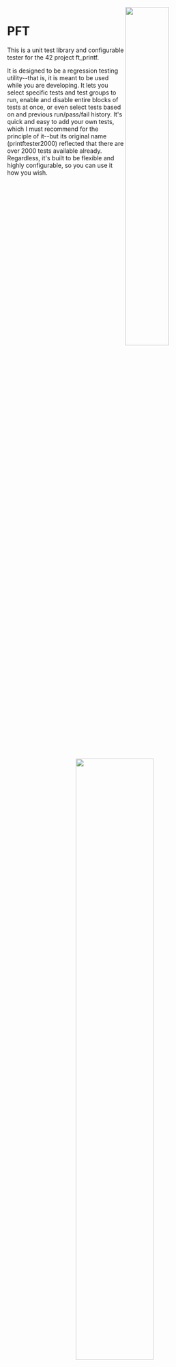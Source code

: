 <img align="right"  src="https://i.imgur.com/tpVSrBr.png" width="45%" />  

# PFT

This is a unit test library and configurable tester for the 42 project ft\_printf.  

It is designed to be a regression testing utility--that is, it is meant to be used while you are developing. It lets you select specific tests and test groups to run, enable and disable entire blocks of tests at once, or even select tests based on and previous run/pass/fail history. It's quick and easy to add your own tests, which I must recommend for the principle of it--but its original name (printftester2000) reflected that there are over 2000 tests available already. Regardless, it's built to be flexible and highly configurable, so you can use it how you wish.   

<p align="center">
  <img src="https://i.imgur.com/oFAc9EQ.png" width="60%" />
</p>

## Requirements

You have to have a Makefile in your project directory that will compile libftprintf.a as the default make option, and your libftprintf.a has to have ft\_printf inside.

Other than this, it should be completely general to all ft\_printf projects.  

### System Requirements (for computers outside the lab)
Requires PHP. All 42 lab computers should have PHP installed. See also [Compatibility with Other Systems](https://github.com/gavinfielder/pft/wiki/Compatibility-with-Other-Systems).

# Installation

In the root of your repo, run this command:

```
git clone https://github.com/gavinfielder/pft.git pft && echo "pft/" >> .gitignore
```
For most users, that is all that is required.  

### If your libft.a is separate from libftprintf.a   
If you include all required .o files (including your libft) in libftprintf.a, this is not necessary. If you do NOT, and require your libft separate, you must set `USE_SEPARATE_LIBFT=1` in options-config.ini, and make sure the path is correct. See options-config.ini, and it should be self-explanatory.  

For non-standard installation options, see [Installation](https://github.com/gavinfielder/pft/wiki/Installation).

### If you are running on Linux
Change `INCLUDE_LIBPTHREAD=0` in `options-config.ini` to `INCLUDE_LIBPTHREAD=1`.  

This could apply to other systems--if you get a make error with undefined refrences to `pthread_` functions, make this change and it will work.

# Usage

Every test has a name and a number. You select tests or groups of tests to run based on either a name search or a number range. Name searches will look for tests that start with the given string. Groups of tests are organized with their names so that they can be selected easily in this way.  

 - `./test s` runs all the tests that start with 's'. As you might guess, the `%s` tests start with 's'. Tests for the other specifiers (`%d`, `%p`, etc.) can be selected the same way.
 - `./test 42` runs test #42 only
 - `./test 42 84` runs all the enabled tests from #42 to #84
 - `./test` runs all the enabled tests
 - `./test help` shows examples and other help information.

You can also run specific types of tests by using [Wildcard Search](https://github.com/gavinfielder/pft/wiki/Wildcard-Search), for example `./test "d*prec"` will run all the `%d` tests that have `prec` in their name, which selects `%d` tests that use precision (`.`). See [Test Naming Conventions](https://github.com/gavinfielder/pft/wiki/Test-Naming-Conventions) for a reference on selecting tests in more detail.  


<p align="center">
  <img src="https://i.imgur.com/uk5L1Hy.png" width="55%" />
</p>

When you fail a test, the file `results.txt` will show the results of the test including the first line of code for the test (most of them are one line anyway), the return values, what printf printed, and what ft\_printf printed.

<p align="center">
  <img src="https://i.imgur.com/6MtOZJR.png" width="65%" />
</p>


## Enabling and Disabling tests

I have provided scripts that make it easy to enable and disable tests. "Disabled" tests mean they will never run unless you force them to with `-a`. These enable-test and disable-test scripts accept the same queries as the `./test` executable, that is, querying on the name or using a numeric range.  

 - `./disable-test s` Disables all tests that start with 's'
 - `./enable-test nocrash` Enables all tests that start with 'nocrash'
 - `./disable-test 42 84` Disables all tests from #42 to #84
 - `./disable-test && ./enable-test s` Disables all tests except tests that start with 's'.

You **can** call `./enable-test` (with no arguments) to enable all tests, but since you are probably not crazy enough to actually implement everything that the test library can possibly test, that is generally a bad idea.  

If you want to reset to the default state of enabled tests, `./reset-to-default-enabled-tests`  

## Enabling Bonus Tests (and others)

 - `./enable-test bonus` will enable all tests that test bonuses  
 - `./enable-test bonus && ./disable-test bonus_notrequired` will enable bonus tests, but not tests that are not necessary to pass for moulinette to validate the bonus  
 - `./enable-test "bonus*_f_"` will enable `%f` tests. (Similarly for `%g` and `%e`)  
 - `./enable-test bonus_length` will enable tests for `l` `ll` `h` `hh`  
 - `./enable-test bonus_af` will enable tests for `#` (`af` is short for alternate form)  
 - `./enable-test bonus_sp` will enable tests for ` ` (`sp` is short for space padding)  
 - `./enable-test bonus_as` will enable tests for `+` (`as` is short for always sign)  
 - `./enable-test nocrash` will enable tests that test your `ft_printf`'s ability to handle bad input (will pass as long as it doesn't crash) While they are disabled by default and may be irrelevant to moulinette, I suggest that handling bad input is in fact a mandatory requirement of the subject which evaluators may opt to grade you on, so I personally recommend that everyone enable these.  

There are many tests not covered by the above examples.  

 - `./show-disabled-tests` will print a list of all tests currently disabled. This may help to know what non-mandatory tests are available, which you can use the enable- and disable-test scripts to select by name or wildcard search as in the above examples. See also [Test Naming Conventions](https://github.com/gavinfielder/pft/wiki/Test-Naming-Conventions).  

## Using PFT with LLDB or other debuggers

[Debugger compatibility mode](https://github.com/gavinfielder/pft/wiki/Debugger-Compatibility-Mode) ( `-d` ) is automatically turned on for single tests:   

`lldb ./test 42`   

# Known Issues

The 2020 update added `*` tests to the required features. Tests were added from https://github.com/cclaude42/PFT_2019, but these tests don't include enough combinations with other flags--looking for current 42 students to add such tests.  
  
Fork mode (`-x`) used in conjunction with `IGNORE_RETURN_VALUE=0` is currently not properly reporting expected return value in results.txt for many tests ([issue #11](https://github.com/gavinfielder/pft/issues/11)). This bug does not affect the pass/fail result of a test. Running in non-fork mode (`-X`) will show the correct return values. The default configuration has been set to `IGNORE_RETURN_VALUE=1`. If this issue might affect you, a warning will be printed in results.txt.

# How it works, in Brief

The Makefile creates two versions of each unit test function, one that uses ft\_printf, and one that uses printf. For each test, it redirects stdout to a file, calls the function. Once each version returns, it opens both files and reads each one byte by byte until *both* reach EOF. If any single byte differs, the test fails. If `IGNORE_RETURN_VALUE` is set to `0`, the test will also fail if the return values between printf and ft\_printf differ.  

Tests starting with `nocrash` are handled differently: these tests will pass as long as ft\_printf does not crash while executing them.  

# What's NOT Covered
Feel free to contribute tests for these:

 - Size modifiers `t`, `z`, `j`, and `q`.
 - `%n`
 - `'` (thousands separator flag)
 - `$` for dynamic precision. (`$` for argument selection is covered under `argnum_`)
 ### What's not covered very well
 - `*` (There are some tests, but not many combinations with other flags)
 - `%a` (some tests exist in the `moul` block, but they are not rigorously tested with flag combinations like the other tests)

### Note on coverage for OS differences
There are differences between printf(3) between systems. One common difference is the printing of null pointers--there can be others.   

ft\_printf is now being developed on other systems due to 42 working remotely as it deals with the Covid-19 pandemic. Moulinette tests your ft\_printf against its own system's printf. That makes the project system-dependent and since PFT uses the same testing method as moulinette, it will not be able to tell you if your ft\_printf will fail because you neglected to test on lab computers. 

You must test on your lab's computers prior to submission.   

# Other Documentation

The full documentation is available in the [Wiki](https://github.com/gavinfielder/pft/wiki). Here are some quick links:

 - [Installation](https://github.com/gavinfielder/pft/wiki/Installation)
 - [Usage](https://github.com/gavinfielder/pft/wiki/Usage)
   - [Wildcard Search](https://github.com/gavinfielder/pft/wiki/Wildcard-Search)
   - [Test Naming Conventions](https://github.com/gavinfielder/pft/wiki/Test-Naming-Conventions)
 - [What's Not Covered](https://github.com/gavinfielder/pft/wiki/What's-Not-Covered)
 - Workflow with PFT
   - [Enabling and Disabling Tests](https://github.com/gavinfielder/pft/wiki/Enabling-and-Disabling-Tests)
   - [Adding Tests](https://github.com/gavinfielder/pft/wiki/Adding-Tests)
 - Options and Configuration
   - [Run Options](https://github.com/gavinfielder/pft/wiki/Run-Options)
   - [Configuration Options](https://github.com/gavinfielder/pft/wiki/Configuration-Options)
   - [Configuration Guide](https://github.com/gavinfielder/pft/wiki/Configuration-Guide)
 - Additional Features
   - [Debugger Compatibility Mode](https://github.com/gavinfielder/pft/wiki/Debugger-Compatibility-Mode)
   - [Test History Logging](https://github.com/gavinfielder/pft/wiki/Test-History-Logging)
   - [Leaks Test (BETA)](https://github.com/gavinfielder/pft/wiki/Leaks-Test-(BETA))
 - [Troubleshooting](https://github.com/gavinfielder/pft/wiki/Troubleshooting)
 - [Compatibility With Other Systems](https://github.com/gavinfielder/pft/wiki/Compatibility-with-Other-Systems)
 - [Contributing to this repo (and possible future features)](https://github.com/gavinfielder/pft/wiki/Contributing-(and-possible-future-features))
 
## Todo List for the Unit Test Library
I occasionally get suggestions for the unit test library. I keep this list to keep track of what I want to do the next time I modify unit\_tests.c  
[Todo List for the Unit Test Library](https://github.com/gavinfielder/pft/issues/2)

# Usage Statistics

By default, PFT collects some usage statistics on every `make`. The full list of data collected is:
 - A SHA-1 hash of your `whoami` username.
 - Whether you're on the Fremont, Paris, or Moscow campus, or your `hostname` if none of those.
 - Whether it is a first install or a re-make.
 - The name of your configuration (`CONFIG_NAME` in options-config.ini)  

You can disable this behavior in options-config.ini, and/or see exactly what the script does in src/usage\_statistics.php. My reason in doing this is to have real usage data to show recruiters and hiring managers. If you're a 42 student and want to know more or see the collected data, feel free to message me on slack.

# Credits

The test method itself was adapted from outdated moulinette test files a buddy gave me, from which the author was ly@42.fr. The vast majority of code was written by me. The tests prefixed moul\_ were adapted from the moulinette test files, the tests with \_ftfc\_ were adapted from 42FileChecker. Many tests were written by me; tests were contributed by [phtruong](https://github.com/nkone), [akharrou](https://github.com/akharrou), [robbie](https://github.com/rpeepz), and [mgiraldo](https://github.com/michaelgiraldo). Big thanks to [cclaude](https://github.com/cclaude42) for doing the first update for the new curriculum, and bigger to [apuchill](https://github.com/appinha) for reorganizing the test library and adding tests for the new curriculum.  


Also thanks to:
- [rwright](https://github.com/wright08)
- [osfally](https://github.com/shaparder)
- [dfonarev](https://github.com/ruv1nce)  
for various suggestions and feature motivations.
